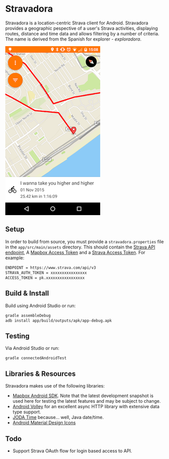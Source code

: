 # Stravadora

Stravadora is a location-centric Strava client for Android. Stravadora provides a geographic pespective of a user's Strava activities, displaying routes, distance and time data and allows filtering by a number of criteria. The name is derived from the Spanish for explorer - *exploradora*.

![screenshot](https://raw.githubusercontent.com/DCRichards/stravadora/master/screenshot/screenshot.png)

## Setup

In order to build from source, you must provide a `stravadora.properties` file in the `app/src/main/assets` directory. This should contain the [Strava API endpoint](http://strava.github.io/api/), A [Mapbox Access Token](https://www.mapbox.com/account/apps/) and a [Strava Access Token](https://www.strava.com/settings/api). For example:

	ENDPOINT = https://www.strava.com/api/v3
	STRAVA_AUTH_TOKEN = xxxxxxxxxxxxxxxx
	ACCESS_TOKEN = pk.xxxxxxxxxxxxxxxxx

## Build & Install

Build using Android Studio or run:

	gradle assembleDebug
	adb install app/build/outputs/apk/app-debug.apk

## Testing

Via Android Studio or run:

	gradle connectedAndroidTest

## Libraries & Resources

Stravadora makes use of the following libraries:

* [Mapbox Android SDK](https://www.mapbox.com/android-sdk/). Note that the latest development snapshot is used here for testing the latest features and may be subject to change.
* [Android Volley](http://developer.android.com/training/volley/index.html) for an excellent async HTTP library with extensive data type support.
* [JODA Time](http://www.joda.org/joda-time/) because... well, Java date/time.
* [Android Material Design Icons](https://design.google.com/icons/)

## Todo

* Support Strava OAuth flow for login based access to API.